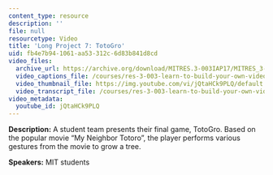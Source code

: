 ```yaml
---
content_type: resource
description: ''
file: null
resourcetype: Video
title: 'Long Project 7: TotoGro'
uid: fb4e7b94-1061-aa53-312c-6d83b841d8cd
video_files:
  archive_url: https://archive.org/download/MITRES.3-003IAP17/MITRES_3-003IAP17_Long_Project_07_300k.mp4
  video_captions_file: /courses/res-3-003-learn-to-build-your-own-videogame-with-the-unity-game-engine-and-microsoft-kinect-january-iap-2017/3f88cd19f90a5476914c01c3f26715db_jQtaHCk9PLQ.vtt
  video_thumbnail_file: https://img.youtube.com/vi/jQtaHCk9PLQ/default.jpg
  video_transcript_file: /courses/res-3-003-learn-to-build-your-own-videogame-with-the-unity-game-engine-and-microsoft-kinect-january-iap-2017/11183e31bd84ca3984b5fb33d783a25f_jQtaHCk9PLQ.pdf
video_metadata:
  youtube_id: jQtaHCk9PLQ
---
```


**Description:** A student team presents their final game, TotoGro. Based on the popular movie “My Neighbor Totoro”, the player performs various gestures from the movie to grow a tree.

**Speakers:** MIT students